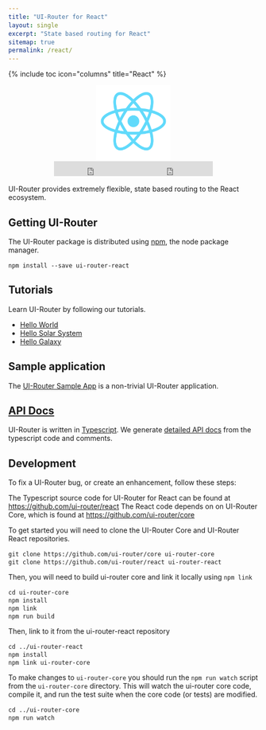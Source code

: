 ```yaml
---
title: "UI-Router for React"
layout: single
excerpt: "State based routing for React"
sitemap: true
permalink: /react/
---
```


{% include toc icon="columns" title="React" %}

<center>
<img src="/images/logos/react.png" width="150">
<br /><iframe style="display: inline-block;" src="https://ghbtns.com/github-btn.html?user=ui-router&repo=react&type=fork&count=true&size=large" frameborder="0" scrolling="0" width="160px" height="30px"></iframe><iframe style="display: inline-block;" src="https://ghbtns.com/github-btn.html?user=ui-router&repo=react&type=star&count=true&size=large" frameborder="0" scrolling="0" width="160px" height="30px"></iframe>
</center>

UI-Router provides extremely flexible, state based routing to the React ecosystem.

## Getting UI-Router

The UI-Router package is distributed using [npm](https://www.npmjs.com/), the node package manager.

```
npm install --save ui-router-react
```

## Tutorials

Learn UI-Router by following our tutorials.

- [Hello World](/react/tutorial/helloworld)
- [Hello Solar System](/react/tutorial/hellosolarsystem)
- [Hello Galaxy](/react/tutorial/hellogalaxy)

## Sample application

The [UI-Router Sample App](/resources/sampleapp) is a non-trivial UI-Router application.

## [API Docs](/react/docs/latest)

UI-Router is written in [Typescript](typescriptlang.org).
We generate [detailed API docs](/react/docs/latest) from the typescript code and comments.
 
## Development

To fix a UI-Router bug, or create an enhancement, follow these steps: 

The Typescript source code for UI-Router for React can be found at <https://github.com/ui-router/react>
The React code depends on on UI-Router Core, which is found at <https://github.com/ui-router/core>

To get started you will need to clone the UI-Router Core and UI-Router React repositories.

```
git clone https://github.com/ui-router/core ui-router-core
git clone https://github.com/ui-router/react ui-router-react
```

Then, you will need to build ui-router core and link it locally using `npm link`

```
cd ui-router-core
npm install
npm link
npm run build
```

Then, link to it from the ui-router-react repository

```
cd ../ui-router-react
npm install
npm link ui-router-core
```

To make changes to `ui-router-core` you should run the `npm run watch` script from the `ui-router-core` directory.
This will watch the ui-router core code, compile it, and run the test suite when the core code (or tests) are modified.

```
cd ../ui-router-core
npm run watch
```

